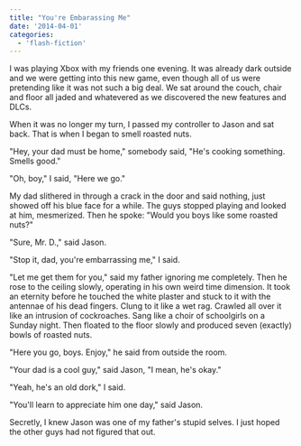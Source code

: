 ```yaml
---
title: "You're Embarassing Me"
date: '2014-04-01'
categories:
  - 'flash-fiction'
---
```


I was playing Xbox with my friends one evening. It was already dark outside and
we were getting into this new game, even though all of us were pretending like
it was not such a big deal. We sat around the couch, chair and floor all jaded
and whatevered as we discovered the new features and DLCs.

<!-- truncate -->


When it was no longer my turn, I passed my controller to Jason and sat back.
That is when I began to smell roasted nuts.

"Hey, your dad must be home," somebody said, "He's cooking something. Smells
good."

"Oh, boy," I said, "Here we go."

My dad slithered in through a crack in the door and said nothing, just showed
off his blue face for a while. The guys stopped playing and looked at him,
mesmerized. Then he spoke: "Would you boys like some roasted nuts?"

"Sure, Mr. D.," said Jason.

"Stop it, dad, you're embarrassing me," I said.

"Let me get them for you," said my father ignoring me completely. Then he rose
to the ceiling slowly, operating in his own weird time dimension. It took an
eternity before he touched the white plaster and stuck to it with the antennae
of his dead fingers. Clung to it like a wet rag. Crawled all over it like an
intrusion of cockroaches. Sang like a choir of schoolgirls on a Sunday night.
Then floated to the floor slowly and produced seven (exactly) bowls of roasted
nuts.

"Here you go, boys. Enjoy," he said from outside the room.

"Your dad is a cool guy," said Jason, "I mean, he's okay."

"Yeah, he's an old dork," I said.

"You'll learn to appreciate him one day," said Jason.

Secretly, I knew Jason was one of my father's stupid selves. I just hoped the
other guys had not figured that out.
